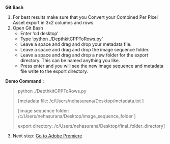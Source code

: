 **Git Bash**
1. For best results make sure that you Convert your Combined Per Pixel Asset export in 3x2 columns and rows.
2. Open Git Bash
    - Enter ‘cd desktop’
    - Type ‘python ./DepthkitCPPToRows.py’
    - Leave a space and drag and drop your metadata file.
    - Leave a space and drag and drop the image sequence folder.
    - Leave a space and drag and drop a new folder for the export directory. This can be named anything you like.
    - Press enter and you will see the new image sequence and metadata file write to the export directory.
	
**Demo Command :** 
>python ./DepthkitCPPToRows.py
>
>[metadata file: /c/Users/nehasurana/Desktop/metadata.txt ]
>
>[image sequence folder: /c/Users/nehasurana/Desktop/image_sequence_folder ]
>
>export directory: /c/Users/nehasurana/Desktop/final_folder_directory]
3. Next step: [Go to Adobe Premiere](adobe.md)
